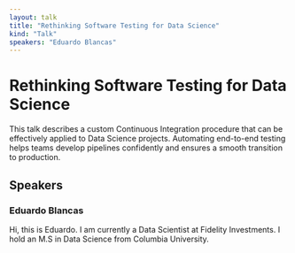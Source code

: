 ```yaml
---
layout: talk
title: "Rethinking Software Testing for Data Science"
kind: "Talk"
speakers: "Eduardo Blancas"
---
```


# Rethinking Software Testing for Data Science

This talk describes a custom Continuous Integration procedure that can be effectively applied to Data Science projects. Automating end-to-end testing helps teams develop pipelines confidently and ensures a smooth transition to production.

## Speakers

### Eduardo Blancas

Hi, this is Eduardo. I am currently a Data Scientist at Fidelity Investments. I hold an M.S in Data Science from Columbia University.
